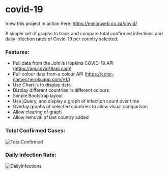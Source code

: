 # covid-19
View this project in action here: https://melonweb.co.za/covid/

A simple set of graphs to track and compare total confirmed infections and daily infection rates of Covid-19 per country selected. 

### Features:
* Pull data from the John’s Hopkins COVID-19 API (https://api.covid19api.com)
* Pull colour data from a colour API (https://color-names.herokuapp.com/v1/)
* Use Chart.js to display data
* Display different countries in different colours
* Simple Bootstrap layout
* Use jQuery, and display a graph of infection count over time
* Overlay graphs of selected countries to allow visual comparison
* Allow clearing of graph
* Allow removal of last country added

### Total Confirmed Cases:
![TotalConfirmed](https://user-images.githubusercontent.com/68229225/121533032-2edd5500-ca00-11eb-8ee9-bc96270b8db6.png)

### Daily Infection Rate:
![DailyInfections](https://user-images.githubusercontent.com/68229225/121533065-33a20900-ca00-11eb-8b02-f9846259038f.png)

